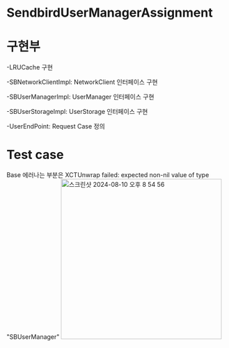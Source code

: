 # SendbirdUserManagerAssignment

# 구현부
-LRUCache 구현

-SBNetworkClientImpl: NetworkClient 인터페이스 구현

-SBUserManagerImpl: UserManager 인터페이스 구현

-SBUserStorageImpl: UserStorage 인터페이스 구현

-UserEndPoint: Request Case 정의

# Test case

Base 에러나는 부분은 XCTUnwrap failed: expected non-nil value of type "SBUserManager"
<img width="369" alt="스크린샷 2024-08-10 오후 8 54 56" src="https://github.com/user-attachments/assets/7acb54a8-691f-4fae-8fe4-4e0e9245e20f">
